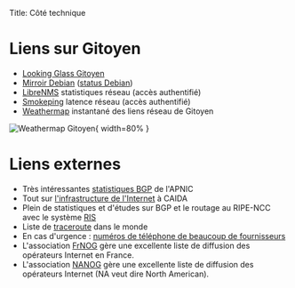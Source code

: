 Title: Côté technique

# Liens sur Gitoyen

* [Looking Glass Gitoyen](https://lg.gitoyen.net/)
* [Mirroir Debian](http://mirror.gitoyen.net/) ([status Debian](https://mirror-master.debian.org/status/mirror-status.html#&sort[results]=0-0&filter[results]=gitoyen-----------))
* [LibreNMS](https://librenms.gitoyen.net/) statistiques réseau (accès authentifié)
* [Smokeping](https://smokeping.gitoyen.net/) latence réseau (accès authentifié)
* [Weathermap](https://librenms.gitoyen.net/plugins/Weathermap/output/members.png) instantané des liens réseau de Gitoyen

![Weathermap Gitoyen](https://librenms.gitoyen.net/plugins/Weathermap/output/members.png){ width=80% }

# Liens externes

* Très intéressantes [statistiques BGP](https://stats.apnic.net/) de l'APNIC
* Tout sur [l'infrastructure de l'Internet](http://www.caida.org/) à CAIDA
* Plein de statistiques et d'études sur BGP et le routage au RIPE-NCC avec le système [RIS](http://www.ris.ripe.net/)
* Liste de [traceroute](http://www.traceroute.org/) dans le monde
* En cas d'urgence : [numéros de téléphone de beaucoup de fournisseurs](http://puck.nether.net/netops/nocs.cgi)
* L'association [FrNOG](http://www.frnog.org/) gère une excellente liste de diffusion des opérateurs Internet en France.
* L'association [NANOG](http://www.nanog.org/) gère une excellente liste de diffusion des opérateurs Internet (NA veut dire North American).
